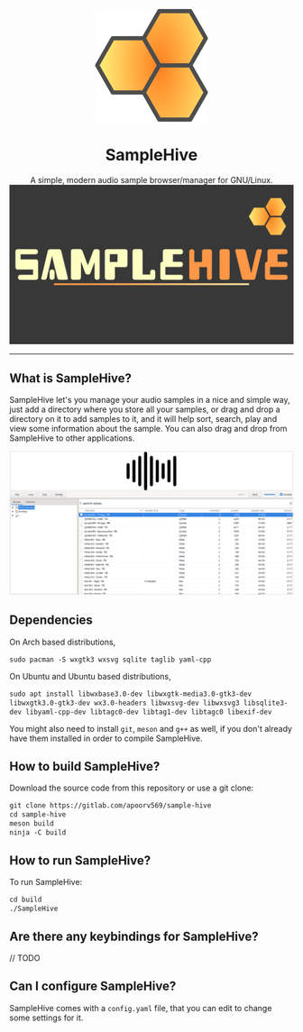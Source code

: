 <p align="center">
    <img src="assets/icons/icon-hive_200x200.png" alt="sample-hive-icon" width="200" height="200">
</p>
<h1 align="center">SampleHive</h1>
<p align="center">
  A simple, modern audio sample browser/manager for GNU/Linux.
  <img src="assets/logo/logo-hive_1920x1080.png" alt="sample-hive-logo">
  <hr>
</p>

## What is SampleHive?

SampleHive let's you manage your audio samples in a nice and simple way, just add a directory where you store all your samples, or drag and drop a directory on it to add samples to it, and it will help sort, search, play and view some information about the sample. You can also drag and drop from SampleHive to other applications.

![Screenshot of SampleHive](assets/screenshots/screenshot-hive.png)

## Dependencies
On Arch based distributions,

```
sudo pacman -S wxgtk3 wxsvg sqlite taglib yaml-cpp
```

On Ubuntu and Ubuntu based distributions,

```
sudo apt install libwxbase3.0-dev libwxgtk-media3.0-gtk3-dev libwxgtk3.0-gtk3-dev wx3.0-headers libwxsvg-dev libwxsvg3 libsqlite3-dev libyaml-cpp-dev libtagc0-dev libtag1-dev libtagc0 libexif-dev
```

You might also need to install `git`, `meson` and `g++` as well, if you don't already have them installed in order to compile SampleHive.

## How to build SampleHive?

Download the source code from this repository or use a git clone:

```
git clone https://gitlab.com/apoorv569/sample-hive
cd sample-hive
meson build
ninja -C build
```

## How to run SampleHive?

To run SampleHive:

```
cd build
./SampleHive
```

## Are there any keybindings for SampleHive?

// TODO

## Can I configure SampleHive?

SampleHive comes with a `config.yaml` file, that you can edit to change some settings for it.
